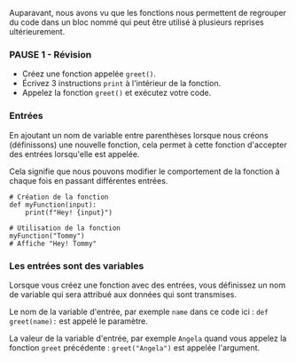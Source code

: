 Auparavant, nous avons vu que les fonctions nous permettent de regrouper du code dans un bloc nommé qui peut être utilisé à plusieurs reprises ultérieurement.

### PAUSE 1 - Révision
- Créez une fonction appelée `greet()`.
- Écrivez 3 instructions `print` à l'intérieur de la fonction.
- Appelez la fonction `greet()` et exécutez votre code.

### Entrées
En ajoutant un nom de variable entre parenthèses lorsque nous créons (définissons) une nouvelle fonction, cela permet à cette fonction d'accepter des entrées lorsqu'elle est appelée.

Cela signifie que nous pouvons modifier le comportement de la fonction à chaque fois en passant différentes entrées.

```
# Création de la fonction
def myFunction(input):
    print(f"Hey! {input}")
```
```
# Utilisation de la fonction
myFunction("Tommy") 
# Affiche "Hey! Tommy"
```

### Les entrées sont des variables
Lorsque vous créez une fonction avec des entrées, vous définissez un nom de variable qui sera attribué aux données qui sont transmises.

Le nom de la variable d'entrée, par exemple `name` dans ce code ici : `def greet(name):` est appelé le paramètre.

La valeur de la variable d'entrée, par exemple `Angela` quand vous appelez la fonction `greet` précédente : `greet("Angela")` est appelée l'argument.